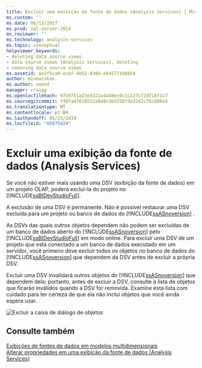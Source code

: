 ```yaml
---
title: Excluir uma exibição da fonte de dados (Analysis Services) | Microsoft Docs
ms.custom: ''
ms.date: 06/13/2017
ms.prod: sql-server-2014
ms.reviewer: ''
ms.technology: analysis-services
ms.topic: conceptual
helpviewer_keywords:
- deleting data source views
- data source views [Analysis Services], deleting
- removing data source views
ms.assetid: ae3f5ca0-ecbf-4b52-8386-eb457719d854
author: minewiskan
ms.author: owend
manager: craigg
ms.openlocfilehash: 9750751a23e4322a4a48ec0c1c227cf2df16f1c7
ms.sourcegitcommit: f40fa47619512a9a9c3e3258fda3242c76c008e6
ms.translationtype: MT
ms.contentlocale: pt-BR
ms.lasthandoff: 05/23/2019
ms.locfileid: "66075424"
---
```

# <a name="delete-a-data-source-view-analysis-services"></a>Excluir uma exibição da fonte de dados (Analysis Services)
  Se você não estiver mais usando uma DSV (exibição da fonte de dados) em um projeto OLAP, poderá excluí-la do projeto no [!INCLUDE[ssBIDevStudioFull](../../../includes/ssbidevstudiofull-md.md)].  
  
 A exclusão de uma DSV é permanente. Não é possível restaurar uma DSV excluída para um projeto ou banco de dados do [!INCLUDE[ssASnoversion](../../includes/ssasnoversion-md.md)] .  
  
 As DSVs das quais outros objetos dependem não podem ser excluídas de um banco de dados aberto do [!INCLUDE[ssASnoversion](../../includes/ssasnoversion-md.md)] pelo [!INCLUDE[ssBIDevStudioFull](../../../includes/ssbidevstudiofull-md.md)] em modo online. Para excluir uma DSV de um projeto que está conectado a um banco de dados executado em um servidor, você primeiro deve excluir todos os objetos no banco de dados do [!INCLUDE[ssASnoversion](../../includes/ssasnoversion-md.md)] que dependem da DSV antes de excluir a própria DSV.  
  
 Excluir uma DSV invalidará outros objetos do [!INCLUDE[ssASnoversion](../../includes/ssasnoversion-md.md)] que dependem dela; portanto, antes de excluir a DSV, consulte a lista de objetos que ficarão inválidos quando a DSV for removida. Examine esta lista com cuidado para ter certeza de que ela não inclui objetos que você ainda espera usar.  
  
 ![Excluir a caixa de diálogo de objetos](../media/ssas-olapdsv-deleteobjects.gif "caixa de diálogo Excluir objetos")  
  
## <a name="see-also"></a>Consulte também  
 [Exibições de fontes de dados em modelos multidimensionais](data-source-views-in-multidimensional-models.md)   
 [Alterar propriedades em uma exibição da fonte de dados &#40;Analysis Services&#41;](change-properties-in-a-data-source-view-analysis-services.md)  
  
  
